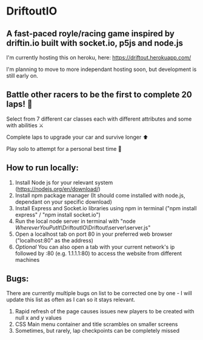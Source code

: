 # DriftoutIO

## A fast-paced royle/racing game inspired by driftin.io built with socket.io, p5js and node.js

I'm currently hosting this on heroku, here: https://driftout.herokuapp.com/

I'm planning to move to more independant hosting soon, but development is still early on.

## Battle other racers to be the first to complete 20 laps! 🚗

Select from 7 different car classes each with different attributes and some with abilities ⚔️

Complete laps to upgrade your car and survive longer ⬆️

Play solo to attempt for a personal best time 💨

## How to run locally:

1. Install Node js for your relevant system (https://nodejs.org/en/download/)
2. Install npm package manager (It should come installed with node.js, dependant on your specific download)
3. Install Express and Socket.io libraries using npm in terminal ("npm install express" / "npm install socket.io")
4. Run the local node server in terminal with "node _WhereverYouPutIt_\DriftoutIO\Driftout\server\server.js"
5. Open a localhost tab on port 80 in your preferred web browser ("localhost:80" as the address)
6. *Optional* You can also open a tab with your current network's ip followed by :80 (e.g. 1.1.1.1:80) to access the website from different machines

## Bugs:

There are currently multiple bugs on list to be corrected one by one - I will update this list as often as I can so it stays relevant.

1. Rapid refresh of the page causes issues new players to be created with null x and y values
2. CSS Main menu container and title scrambles on smaller screens
3. Sometimes, but rarely, lap checkpoints can be completely missed

